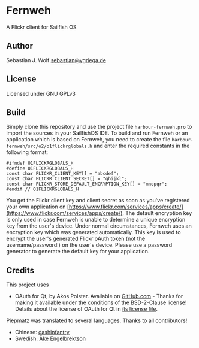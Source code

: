 # Fernweh
A Flickr client for Sailfish OS

## Author
Sebastian J. Wolf [sebastian@ygriega.de](mailto:sebastian@ygriega.de)

## License
Licensed under GNU GPLv3

## Build
Simply clone this repository and use the project file `harbour-fernweh.pro` to import the sources in your SailfishOS IDE. To build and run Fernweh or an application which is based on Fernweh, you need to create the file `harbour-fernweh/src/o2/o1flickrglobals.h` and enter the required constants in the following format:
```
#ifndef O1FLICKRGLOBALS_H
#define O1FLICKRGLOBALS_H
const char FLICKR_CLIENT_KEY[] = "abcdef";
const char FLICKR_CLIENT_SECRET[] = "ghijkl";
const char FLICKR_STORE_DEFAULT_ENCRYPTION_KEY[] = "mnopqr";
#endif // O1FLICKRGLOBALS_H
```

You get the Flickr client key and client secret as soon as you've registered your own application on [https://www.flickr.com/services/apps/create/](https://www.flickr.com/services/apps/create/). The default encryption key is only used in case Fernweh is unable to determine a unique encryption key from the user's device. Under normal circumstances, Fernweh uses an encryption key which was generated automatically. This key is used to encrypt the user's generated Flickr oAuth token (not the username/password!) on the user's device. Please use a password generator to generate the default key for your application.

## Credits
This project uses
- OAuth for Qt, by Akos Polster. Available on [GitHub.com](https://github.com/pipacs/o2) - Thanks for making it available under the conditions of the BSD-2-Clause license! Details about the license of OAuth for Qt in [its license file](src/o2/LICENSE).

Piepmatz was translated to several languages. Thanks to all contributors!
- Chinese: [dashinfantry](https://github.com/dashinfantry)
- Swedish: [Åke Engelbrektson](https://github.com/eson57)
